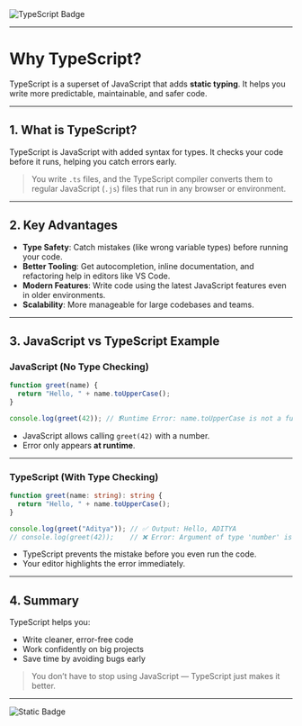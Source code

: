 <img src="https://img.shields.io/badge/typescript-%23007ACC.svg?style=for-the-badge&logo=typescript&logoColor=white" alt="TypeScript Badge">

---


# Why TypeScript?

TypeScript is a superset of JavaScript that adds **static typing**. It helps you write more predictable, maintainable, and safer code.

---

## 1. What is TypeScript?

TypeScript is JavaScript with added syntax for types. It checks your code before it runs, helping you catch errors early.

> You write `.ts` files, and the TypeScript compiler converts them to regular JavaScript (`.js`) files that run in any browser or environment.

---

## 2. Key Advantages

* **Type Safety**: Catch mistakes (like wrong variable types) before running your code.
* **Better Tooling**: Get autocompletion, inline documentation, and refactoring help in editors like VS Code.
* **Modern Features**: Write code using the latest JavaScript features even in older environments.
* **Scalability**: More manageable for large codebases and teams.

---

## 3. JavaScript vs TypeScript Example

### JavaScript (No Type Checking)

```js
function greet(name) {
  return "Hello, " + name.toUpperCase();
}

console.log(greet(42)); // ❗️Runtime Error: name.toUpperCase is not a function
```

* JavaScript allows calling `greet(42)` with a number.
* Error only appears **at runtime**.

---

### TypeScript (With Type Checking)

```ts
function greet(name: string): string {
  return "Hello, " + name.toUpperCase();
}

console.log(greet("Aditya")); // ✅ Output: Hello, ADITYA
// console.log(greet(42));    // ❌ Error: Argument of type 'number' is not assignable to parameter of type 'string'
```

* TypeScript prevents the mistake before you even run the code.
* Your editor highlights the error immediately.

---

## 4. Summary

TypeScript helps you:

* Write cleaner, error-free code
* Work confidently on big projects
* Save time by avoiding bugs early

> You don’t have to stop using JavaScript — TypeScript just makes it better.

---

![Static Badge](https://img.shields.io/badge/Aditya%20Kumar-black?style=for-the-badge&logo=atlasos&logoColor=%23ffffff)